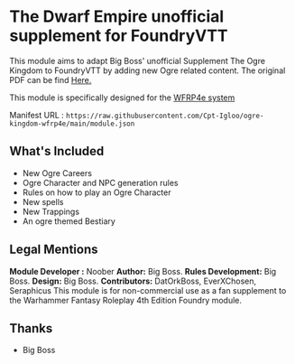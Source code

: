 # The Dwarf Empire unofficial supplement for FoundryVTT

This module aims to adapt Big Boss' unofficial Supplement The Ogre Kingdom to FoundryVTT by adding new Ogre related content.
The original PDF can be find [Here.](https://drive.google.com/drive/folders/17K5JtZrsSJnSRtGBHIUqfLzSGfUCdQ86)

This module is specifically designed for the [WFRP4e system](https://github.com/moo-man/WFRP4e-FoundryVTT)

Manifest URL : `https://raw.githubusercontent.com/Cpt-Igloo/ogre-kingdom-wfrp4e/main/module.json`

## What's Included
- New Ogre Careers
- Ogre Character and NPC generation rules
- Rules on how to play an Ogre Character
- New spells
- New Trappings
- An ogre themed Bestiary

## Legal Mentions
**Module Developer :** Noober
**Author:** Big Boss. 
**Rules Development:** Big Boss. 
**Design:** Big Boss. 
**Contributors:** DatOrkBoss, EverXChosen, Seraphicus  This module is for non-commercial use as a fan supplement to the Warhammer Fantasy Roleplay 4th Edition Foundry module.

## Thanks
- Big Boss
